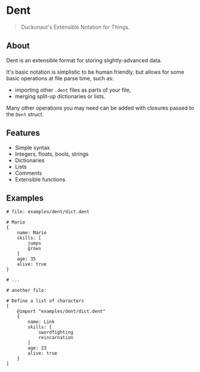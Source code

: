 # Dent
> Duckonaut's Extensible Notation for Things.

## About
Dent is an extensible format for storing slightly-advanced data.

It's basic notation is simplistic to be human friendly, but allows
for some basic operations at file parse time, such as:
- importing other `.dent` files as parts of your file,
- merging split-up dictionaries or lists.

Many other operations you may need can be added with closures passed
to the `Dent` struct.

## Features
- Simple syntax
- Integers, floats, bools, strings
- Dictionaries
- Lists
- Comments
- Extensible functions

## Examples
```
# file: examples/dent/dict.dent

# Mario
{
    name: Mario
    skills: [
        jumps
        grows
    ]
    age: 35
    alive: true
}

# ...

# another file:

# Define a list of characters
[
    @import "examples/dent/dict.dent"
    {
        name: Link
        skills: [
            swordfighting
            reincarnation
        ]
        age: 23
        alive: true
    }
]
```
